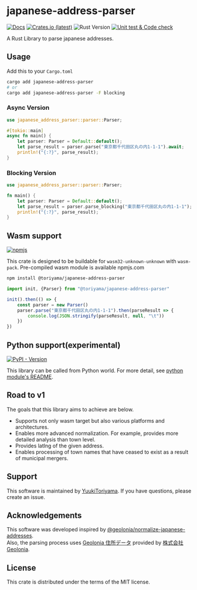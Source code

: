 # japanese-address-parser

[![Docs](https://docs.rs/japanese-address-parser/badge.svg)](https://docs.rs/japanese-address-parser)
[![Crates.io (latest)](https://img.shields.io/crates/v/japanese-address-parser)](https://crates.io/crates/japanese-address-parser)
![Rust Version](https://img.shields.io/badge/rust%20version-%3E%3D1.73.0-orange)
[![Unit test & Code check](https://github.com/YuukiToriyama/japanese-address-parser/actions/workflows/code-check.yaml/badge.svg)](https://github.com/YuukiToriyama/japanese-address-parser/actions/workflows/code-check.yaml)

A Rust Library to parse japanese addresses.

## Usage

Add this to your `Cargo.toml`

```bash
cargo add japanese-address-parser
# or
cargo add japanese-address-parser -F blocking
```

### Async Version

```rust
use japanese_address_parser::parser::Parser;

#[tokio::main]
async fn main() {
    let parser: Parser = Default::default();
    let parse_result = parser.parse("東京都千代田区丸の内1-1-1").await;
    println!("{:?}", parse_result);
}
```

### Blocking Version

```rust
use japanese_address_parser::parser::Parser;

fn main() {
    let parser: Parser = Default::default();
    let parse_result = parser.parse_blocking("東京都千代田区丸の内1-1-1"); // `parse_blocking()` is available on `blocking` feature only
    println!("{:?}", parse_result);
}
```

## Wasm support

[![npmjs](https://img.shields.io/npm/v/%40toriyama/japanese-address-parser)](https://www.npmjs.com/package/@toriyama/japanese-address-parser)

This crate is designed to be buildable for `wasm32-unknown-unknown` with `wasm-pack`.
Pre-compiled wasm module is available npmjs.com

```bash
npm install @toriyama/japanese-address-parser
```

```javascript
import init, {Parser} from "@toriyama/japanese-address-parser"

init().then(() => {
    const parser = new Parser()
    parser.parse("東京都千代田区丸の内1-1-1").then(parseResult => {
        console.log(JSON.stringify(parseResult, null, "\t"))
    })
})
```

## Python support(experimental)

[![PyPI - Version](https://img.shields.io/pypi/v/japanese-address-parser-py)](https://pypi.org/project/japanese-address-parser-py/)

This library can be called from Python world. For more detail, see [python module's README](python/README.md).

## Road to v1

The goals that this library aims to achieve are below.

- Supports not only wasm target but also various platforms and architectures.
- Enables more advanced normalization. For example, provides more detailed analysis than town level.
- Provides latlng of the given address.
- Enables processing of town names that have ceased to exist as a result of municipal mergers.

## Support

This software is maintained by [YuukiToriyama](https://github.com/yuukitoriyama).
If you have questions, please create an issue.

## Acknowledgements

This software was developed inspired
by [@geolonia/normalize-japanese-addresses](https://github.com/geolonia/normalize-japanese-addresses).  
Also, the parsing process uses [Geolonia 住所データ](https://github.com/geolonia/japanese-addresses) provided
by [株式会社Geolonia](https://www.geolonia.com/company/).

## License

This crate is distributed under the terms of the MIT license.
